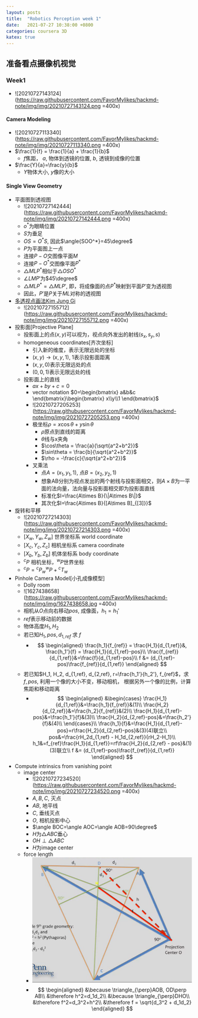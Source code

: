 ```yaml
---
layout: posts
title:  "Robotics Perception week 1"
date:   2021-07-27 10:38:00 +0800
categories: coursera 3D
katex: true
---
```


## 准备看点摄像机视觉

### Week1

- ![20210727143124](<https://raw.githubusercontent.com/FavorMylikes/hackmd-note/img/img/20210727143124.png> =400x)

#### Camera Modeling

- ![20210727113340](<https://raw.githubusercontent.com/FavorMylikes/hackmd-note/img/img/20210727113340.png> =400x)
- $\frac{1}{f} = \frac{1}{a} + \frac{1}{b}$
  - $f$焦距， $a$, 物体到透镜的位置, $b$, 透镜到成像的位置
- $\frac{Y}{a}=\frac{y}{b}$
  - $Y$物体大小, $y$像的大小

#### Single View Geometry

- 平面图到透视图
  - ![20210727142444](<https://raw.githubusercontent.com/FavorMylikes/hackmd-note/img/img/20210727142444.png> =400x)
  - $o^*$为眼睛位置
  - $S$为垂足
  - $OS=O^*S$, 因此$\angle{SOO^*}=45\degree$
  - $P$为平面图上一点
  - 连接$P-O$交图像平面$M$
  - 连接$P-O^*$交图像平面$P^*$
  - $\triangle MLP^*$相似于$\triangle OSO^*$
  - $\angle LMP'$为$45\degree$
  - $\triangle MLP^*=\triangle MLP'$, 即，将成像面的点$P^*$映射到平面$P'$变为透视图
  - 因此，$P'$是$P$关于$ML$对称的透视图
- [多透视点画法](https://dd.salgoodsam.com/the-walls-bend/)[Kim Jung Gi](http://kimjunggi.net/)
  - ![20210727155712](<https://raw.githubusercontent.com/FavorMylikes/hackmd-note/img/img/20210727155712.png> =400x)
- 投影面[Projective Plane]
  - 投影面上的点$(x,y)$可以视为，视点向外发出的射线$(s_x, s_y, s)$
  - homogeneous coordinates[齐次坐标]
    - 引入新的维度，表示无限远处的坐标
    - $(x,y)\rightarrow(x,y,1)$, $1$表示投影面距离
    - $(x,y,0)$表示无限远处的点
    - $(0,0,1)$表示无限远处的线
  - 投影面上的直线
    - $ax+by+c=0$
    - vector notation $0=\begin{bmatrix}
        a&b&c
    \end{bmatrix}\begin{bmatrix}
        x\\y\\1
    \end{bmatrix}$
    - ![20210727205253](<https://raw.githubusercontent.com/FavorMylikes/hackmd-note/img/img/20210727205253.png> =400x)
    - 极坐标$\rho = x\cos\theta + y\sin\theta$
      - $\rho$原点到直线的距离
      - $\theta$线与x夹角
      - $\cos\theta = \frac{a}{\sqrt{a^2+b^2}}$
      - $\sin\theta = \frac{b}{\sqrt{a^2+b^2}}$
      - $\rho = -\frac{c}{\sqrt{a^2+b^2}}$
    - 叉乘法
      - 点$A=(x_1, y_1, 1)$, 点$B=(x_2, y_2, 1)$
      - 想象AB分别为视点发出的两个射线与投影面相交，则$A\times B$为一平面的法向量，法向量与投影面相交即为投影面直线
      - 标准化$I=\frac{A\times B}{\|A\times B\|}$
      - 其次化$I=\frac{A\times B}{[A\times B]_{[3]}}$
- 旋转和平移
  - ![20210727214303](<https://raw.githubusercontent.com/FavorMylikes/hackmd-note/img/img/20210727214303.png> =400x)
  - $[X_w, Y_w, Z_w]$ 世界坐标系 world coordinate
  - $[X_c, Y_c, Z_c]$ 相机坐标系 camera coordinate
  - $[X_b, Y_b, Z_b]$ 机体坐标系 body coordinate
  - $^cP$ 相机坐标，$^wP$世界坐标
  - ${}^cP={}^cP_w{}^wP+{}^cT_w$
- Pinhole Camera Model[小孔成像模型]
  - Dolly room
  - ![1627438658](<https://raw.githubusercontent.com/FavorMylikes/hackmd-note/img/img/1627438658.jpg> =400x)
  - 相机从$O$点向右移动$pos$, 成像面，$h_1=h_1'$
  - $ref$表示移动前的数据
  - 物体高度$H_1,H_2$
  - 若已知$H_1, pos, d_{1,ref}$ 求 $f$
    - $$
        \begin{aligned}
            \frac{h_1}{f_{ref}} = \frac{H_1}{d_{1,ref}}&, \frac{h_1'}{f} = \frac{H_1}{d_{1,ref}-pos}\\
            \frac{f_{ref}}{d_{1,ref}}&=\frac{f}{d_{1,ref}-pos}\\
            f &= (d_{1,ref}-pos)\frac{f_{ref}}{d_{1,ref}}
        \end{aligned}
      $$
  - 若已知$H_1, H_2, d_{1,ref}, d_{2,ref}, r=\frac{h_1'}{h_2'}, f_{ref}$，求$f, pos$, 利用一个像的大小不变，移动相机， 根据另外一个像的比例，计算焦距和移动距离
    - $$
        \begin{aligned}
            &\begin{cases}
                \frac{H_1}{d_{1,ref}}&=\frac{h_1}{f_{ref}}&(1)\\
                \frac{H_2}{d_{2,ref}}&=\frac{h_2}{f_{ref}}&(2)\\
                \frac{H_1}{d_{1,ref}-pos}&=\frac{h_1'}{f}&(3)\\
                \frac{H_2}{d_{2,ref}-pos}&=\frac{h_2'}{f}&(4)\\
            \end{cases}\\
            \frac{h_1}{f}&=\frac{H_1}{d_{1,ref}-pos}=r\frac{H_2}{d_{2,ref}-pos}&(3)(4)联立\\
            pos&=\frac{rH_2d_{1,ref} - H_1d_{2,ref}}{rH_2-H_1}\\
            h_1&=f_{ref}\frac{H_1}{d_{1,ref}}=rf\frac{H_2}{d_{2,ref} - pos}&(1)(3)联立\\
            f &= (d_{1,ref}-pos)\frac{f_{ref}}{d_{1,ref}}
        \end{aligned}
      $$
- Compute intrinsics from vanishing point
  - image center
    - ![20210727234520](<https://raw.githubusercontent.com/FavorMylikes/hackmd-note/img/img/20210727234520.png> =400x)
    - $A,B,C$, 灭点
    - $AB$, 地平线
    - $C$, 垂线灭点
    - $O$, 相机投影中心
    - $\angle BOC=\angle AOC=\angle AOB=90\degree$
    - $H$为$\triangle ABC$垂心
    - $OH\perp \triangle ABC$
    - $H$为image center
  - force length
    - ![20210728000136](https://raw.githubusercontent.com/FavorMylikes/hackmd-note/img/img/20210728000136.png)
    - $$
        \begin{aligned}
            &\because \triangle_{\perp}AOB, OD\perp AB\\
            &\therefore h^2=d_1d_2\\
            &\because \triangle_{\perp}DHO\\
            &\therefore f^2=d_3^2+h^2\\
            &\therefore f = \sqrt{d_3^2 + d_1d_2}
        \end{aligned}
      $$
